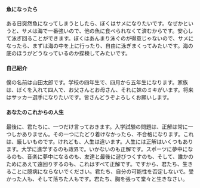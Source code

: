 #### 魚になったら

ある日突然魚になってしまうとしたら、ぼくはサメになりたいです。なぜかというと、サメは海で一番強いので、他の魚に食べられなくて済むからです。安心して泳ぎ回ることができます。ぼくはあんまり泳ぐのが得意じゃないので、サメになったら、まずは海の中を上に行ったり、自由に泳ぎまくってみたいです。海の底のほうがどうなっているのか探検してみたいです。

#### 自己紹介

僕の名前は山田太郎です。学校の四年生で、四月から五年生になります。家族は、ぼくを入れて四人で、お父さんとお母さん、それに妹のミキがいます。将来はサッカー選手になりたいです。皆さんどうぞよろしくお願いします。

#### あなたのこれからの人生

最後に、君たちに、一つだけ言っておきます。入学試験の問題は、正解は常に一つしかありません。その一つにたどり着けなかったら、不合格になります。これは、厳しいものです。けれども、人生は違います。人生には正解はいくつもあります。大学に進学するのも政界で。いかないのも正解です。スポーツに夢中になるのも、音楽に夢中になるのも、友達と最後に遊びつくすのも、そして、誰かのためにあえて遠回りするのも、これはすべて正解です。ですから、君たち、生きることに臆病にならないでください。君たち、自分の可能性を否定しないで。受かった人も、そして落ちた人もです。君たち、胸を張って堂々と生きなさい。

